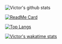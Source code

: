 ![Victor's github stats](https://github-readme-stats.vercel.app/api?username=vichuge&show_icons=true&theme=radical)

[![ReadMe Card](https://github-readme-stats.vercel.app/api/pin/?username=vichuge&repo=github-readme-stats)](https://github.com/anuraghazra/github-readme-stats)

[![Top Langs](https://github-readme-stats.vercel.app/api/top-langs/?username=vichuge)](https://github.com/anuraghazra/github-readme-stats)

[![Victor's wakatime stats](https://github-readme-stats.vercel.app/api/wakatime?username=vichuge)](https://github.com/anuraghazra/github-readme-stats)

<!--<a href="https://github.com/anuraghazra/github-readme-stats">
  <img align="center" src="https://github-readme-stats.vercel.app/api?username=vichuge&show_icons=true&theme=radical" />
</a>
<a href="https://github.com/anuraghazra/convoychat">
  <img align="center" src="https://github-readme-stats.vercel.app/api/pin/?username=anuraghazra&repo=github-readme-stats" />
</a>
<a href="https://github.com/anuraghazra/convoychat">
  <img align="center" src="https://github-readme-stats.vercel.app/api/top-langs/?username=anuraghazra" />
</a>
<a href="https://github.com/anuraghazra/convoychat">
  <img align="center" src="https://github-readme-stats.vercel.app/api/wakatime?username=willianrod" />
</a>-->
